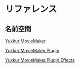 # リファレンス

## 名前空間

[YukkuriMovieMaker](./YukkuriMovieMaker)

[YukkuriMovieMaker.Plugin](./YukkuriMovieMaker/Plugin)
	
[YukkuriMovieMaker.Plugin.Effects](./YukkuriMovieMaker/Plugin/Effects)


